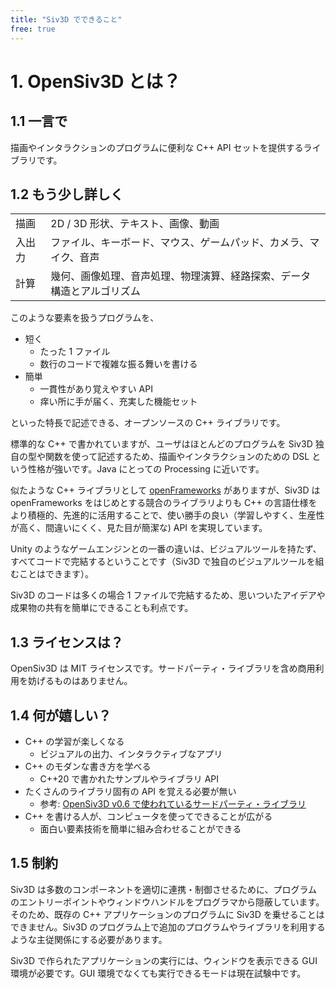 ```yaml
---
title: "Siv3D でできること"
free: true
---
```


# 1. OpenSiv3D とは？

## 1.1 一言で
描画やインタラクションのプログラムに便利な C++ API セットを提供するライブラリです。


## 1.2 もう少し詳しく

|  |  |
|--|--|
|描画 | 2D / 3D 形状、テキスト、画像、動画 |
|入出力 | ファイル、キーボード、マウス、ゲームパッド、カメラ、マイク、音声|
|計算 | 幾何、画像処理、音声処理、物理演算、経路探索、データ構造とアルゴリズム|

このような要素を扱うプログラムを、

- 短く
  - たった 1 ファイル
  - 数行のコードで複雑な振る舞いを書ける
- 簡単
  - 一貫性があり覚えやすい API
  - 痒い所に手が届く、充実した機能セット

といった特長で記述できる、オープンソースの C++ ライブラリです。

標準的な C++ で書かれていますが、ユーザはほとんどのプログラムを Siv3D 独自の型や関数を使って記述するため、描画やインタラクションのための DSL という性格が強いです。Java にとっての Processing に近いです。

似たような C++ ライブラリとして [openFrameworks](https://openframeworks.cc/ja/) がありますが、Siv3D は openFrameworks をはじめとする競合のライブラリよりも C++ の言語仕様をより積極的、先進的に活用することで、使い勝手の良い（学習しやすく、生産性が高く、間違いにくく、見た目が簡潔な) API を実現しています。

Unity のようなゲームエンジンとの一番の違いは、ビジュアルツールを持たず、すべてコードで完結するということです（Siv3D で独自のビジュアルツールを組むことはできます）。

Siv3D のコードは多くの場合 1 ファイルで完結するため、思いついたアイデアや成果物の共有を簡単にできることも利点です。


## 1.3 ライセンスは？
OpenSiv3D は MIT ライセンスです。サードパーティ・ライブラリを含め商用利用を妨げるものはありません。


## 1.4 何が嬉しい？

- C++ の学習が楽しくなる
  - ビジュアルの出力、インタラクティブなアプリ
- C++ のモダンな書き方を学べる
  - C++20 で書かれたサンプルやライブラリ API
- たくさんのライブラリ固有の API を覚える必要が無い
  - 参考: [OpenSiv3D v0.6 で使われているサードパーティ・ライブラリ](https://github.com/Siv3D/OpenSiv3D/blob/v6_master/ThirdParty.md)
- C++ を書ける人が、コンピュータを使ってできることが広がる
  - 面白い要素技術を簡単に組み合わせることができる

## 1.5 制約
Siv3D は多数のコンポーネントを適切に連携・制御させるために、プログラムのエントリーポイントやウィンドウハンドルをプログラマから隠蔽しています。そのため、既存の C++ アプリケーションのプログラムに Siv3D を乗せることはできません。Siv3D のプログラム上で追加のプログラムやライブラリを利用するような主従関係にする必要があります。

Siv3D で作られたアプリケーションの実行には、ウィンドウを表示できる GUI 環境が必要です。GUI 環境でなくても実行できるモードは現在試験中です。
